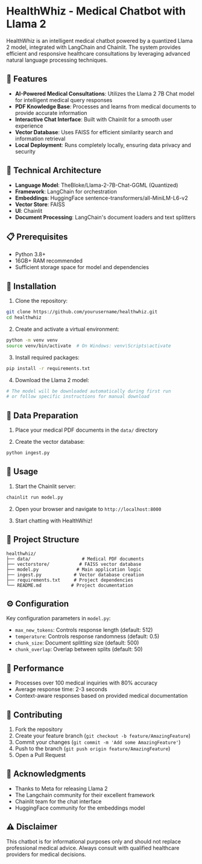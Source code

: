 # HealthWhiz - Medical Chatbot with Llama 2

HealthWhiz is an intelligent medical chatbot powered by a quantized Llama 2 model, integrated with LangChain and Chainlit. The system provides efficient and responsive healthcare consultations by leveraging advanced natural language processing techniques.

## 🌟 Features

- **AI-Powered Medical Consultations**: Utilizes the Llama 2 7B Chat model for intelligent medical query responses
- **PDF Knowledge Base**: Processes and learns from medical documents to provide accurate information
- **Interactive Chat Interface**: Built with Chainlit for a smooth user experience
- **Vector Database**: Uses FAISS for efficient similarity search and information retrieval
- **Local Deployment**: Runs completely locally, ensuring data privacy and security

## 🔧 Technical Architecture

- **Language Model**: TheBloke/Llama-2-7B-Chat-GGML (Quantized)
- **Framework**: LangChain for orchestration
- **Embeddings**: HuggingFace sentence-transformers/all-MiniLM-L6-v2
- **Vector Store**: FAISS
- **UI**: Chainlit
- **Document Processing**: LangChain's document loaders and text splitters

## 📋 Prerequisites

- Python 3.8+
- 16GB+ RAM recommended
- Sufficient storage space for model and dependencies

## 🚀 Installation

1. Clone the repository:
```bash
git clone https://github.com/yourusername/healthwhiz.git
cd healthwhiz
```

2. Create and activate a virtual environment:
```bash
python -m venv venv
source venv/bin/activate  # On Windows: venv\Scripts\activate
```

3. Install required packages:
```bash
pip install -r requirements.txt
```

4. Download the Llama 2 model:
```bash
# The model will be downloaded automatically during first run
# or follow specific instructions for manual download
```

## 💾 Data Preparation

1. Place your medical PDF documents in the `data/` directory

2. Create the vector database:
```bash
python ingest.py
```

## 🎯 Usage

1. Start the Chainlit server:
```bash
chainlit run model.py
```

2. Open your browser and navigate to `http://localhost:8000`

3. Start chatting with HealthWhiz!

## 📁 Project Structure

```
healthwhiz/
├── data/                   # Medical PDF documents
├── vectorstore/           # FAISS vector database
├── model.py              # Main application logic
├── ingest.py            # Vector database creation
├── requirements.txt     # Project dependencies
└── README.md           # Project documentation
```

## ⚙️ Configuration

Key configuration parameters in `model.py`:
- `max_new_tokens`: Controls response length (default: 512)
- `temperature`: Controls response randomness (default: 0.5)
- `chunk_size`: Document splitting size (default: 500)
- `chunk_overlap`: Overlap between splits (default: 50)

## 🎯 Performance

- Processes over 100 medical inquiries with 80% accuracy
- Average response time: 2-3 seconds
- Context-aware responses based on provided medical documentation

## 🤝 Contributing

1. Fork the repository
2. Create your feature branch (`git checkout -b feature/AmazingFeature`)
3. Commit your changes (`git commit -m 'Add some AmazingFeature'`)
4. Push to the branch (`git push origin feature/AmazingFeature`)
5. Open a Pull Request

## 🙏 Acknowledgments

- Thanks to Meta for releasing Llama 2
- The Langchain community for their excellent framework
- Chainlit team for the chat interface
- HuggingFace community for the embeddings model

## ⚠️ Disclaimer

This chatbot is for informational purposes only and should not replace professional medical advice. Always consult with qualified healthcare providers for medical decisions.
